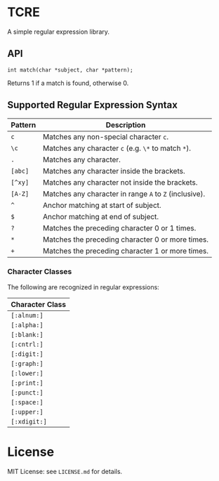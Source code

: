 # TCRE

A simple regular expression library.

## API

```
int match(char *subject, char *pattern);
```

Returns 1 if a match is found, otherwise 0.

## Supported Regular Expression Syntax

| Pattern | Description                                            |
| ------- | ------------------------------------------------------ |
| `c`     | Matches any non-special character `c`.                 |
| `\c`    | Matches any character `c` (e.g. `\*` to match `*`).    |
| `.`     | Matches any character.                                 |
| `[abc]` | Matches any character inside the brackets.             |
| `[^xy]` | Matches any character not inside the brackets.         |
| `[A-Z]` | Matches any character in range `A` to `Z` (inclusive). |
| `^`     | Anchor matching at start of subject.                   |
| `$`     | Anchor matching at end of subject.                     |
| `?`     | Matches the preceding character 0 or 1 times.          |
| `*`     | Matches the preceding character 0 or more times.       |
| `+`     | Matches the preceding character 1 or more times.       |

### Character Classes

The following are recognized in regular expressions:

| Character Class |
| --------------- |
| `[:alnum:]`     |
| `[:alpha:]`     |
| `[:blank:]`     |
| `[:cntrl:]`     |
| `[:digit:]`     |
| `[:graph:]`     |
| `[:lower:]`     |
| `[:print:]`     |
| `[:punct:]`     |
| `[:space:]`     |
| `[:upper:]`     |
| `[:xdigit:]`    |

# License

MIT License: see `LICENSE.md` for details.

